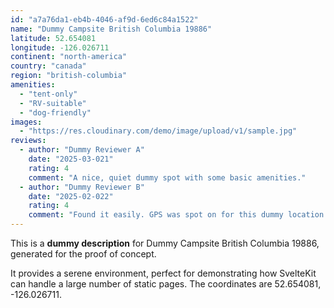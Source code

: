 ```yaml
---
id: "a7a76da1-eb4b-4046-af9d-6ed6c84a1522"
name: "Dummy Campsite British Columbia 19886"
latitude: 52.654081
longitude: -126.026711
continent: "north-america"
country: "canada"
region: "british-columbia"
amenities:
  - "tent-only"
  - "RV-suitable"
  - "dog-friendly"
images:
  - "https://res.cloudinary.com/demo/image/upload/v1/sample.jpg"
reviews:
  - author: "Dummy Reviewer A"
    date: "2025-03-021"
    rating: 4
    comment: "A nice, quiet dummy spot with some basic amenities."
  - author: "Dummy Reviewer B"
    date: "2025-02-022"
    rating: 4
    comment: "Found it easily. GPS was spot on for this dummy location."
---
```


This is a **dummy description** for Dummy Campsite British Columbia 19886, generated for the proof of concept.

It provides a serene environment, perfect for demonstrating how SvelteKit can handle a large number of static pages. The coordinates are 52.654081, -126.026711.
